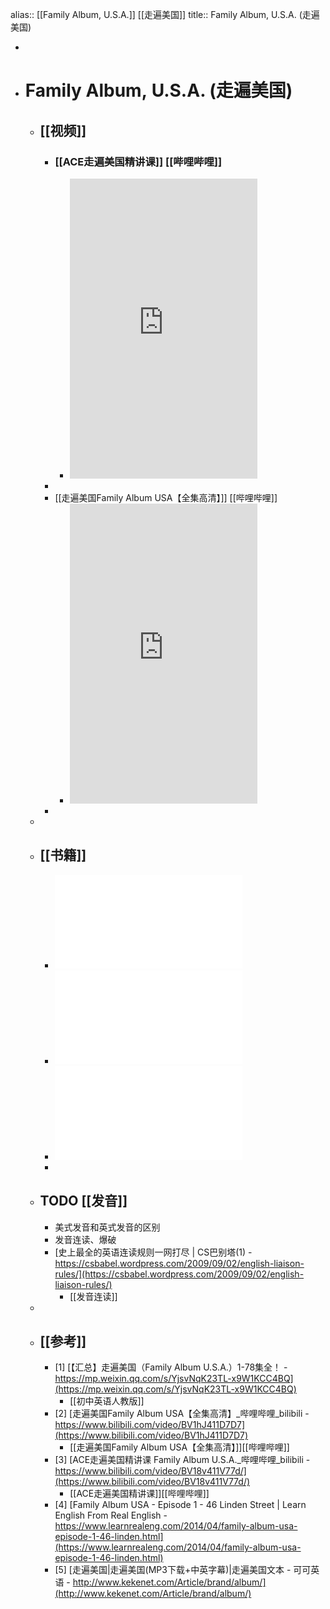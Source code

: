 alias:: [[Family Album, U.S.A.]] [[走遍美国]]
title:: Family Album, U.S.A. (走遍美国)

-
- # Family Album, U.S.A. (走遍美国)
	- ## [[视频]]
		- ### [[ACE走遍美国精讲课]] [[哔哩哔哩]]
			- <iframe src="https://player.bilibili.com/player.html?aid=248383127&bvid=BV18v411V77d&cid=349944942" scrolling="no" border="0" frameborder="no" framespacing="0" allowfullscreen="true" height="480px"> </iframe>
		-
		- [[走遍美国Family Album USA【全集高清】]] [[哔哩哔哩]]
			- <iframe src="https://player.bilibili.com/player.html?aid=75703520&bvid=BV1hJ411D7D7&cid=129495888" scrolling="no" border="0" frameborder="no" framespacing="0" allowfullscreen="true" height="480px"> </iframe>
		-
	-
	- ## [[书籍]]
		- ![走遍美国精讲笔记pdf完整版高清重点版.pdf](../assets/走遍美国精讲笔记pdf完整版高清重点版_1665056529570_0.pdf)
		- ![familyalbum.pdf](../assets/familyalbum_1665738065160_0.pdf)
		- ![Family Album USA Book 1.pdf](../assets/Family_Album_USA_Book_1_1665738104265_0.pdf)
		-
	- ## TODO [[发音]]
		- 美式发音和英式发音的区别
		- 发音连读、爆破
		- [史上最全的英语连读规则一网打尽 | CS巴别塔(1) - https://csbabel.wordpress.com/2009/09/02/english-liaison-rules/](https://csbabel.wordpress.com/2009/09/02/english-liaison-rules/)
			- [[发音连读]]
	-
	- ## [[参考]]
		- [1] [【汇总】走遍美国（Family Album U.S.A.）1-78集全！ - https://mp.weixin.qq.com/s/YjsvNqK23TL-x9W1KCC4BQ](https://mp.weixin.qq.com/s/YjsvNqK23TL-x9W1KCC4BQ)
			- [[初中英语人教版]]
		- [2] [走遍美国Family Album USA【全集高清】_哔哩哔哩_bilibili - https://www.bilibili.com/video/BV1hJ411D7D7](https://www.bilibili.com/video/BV1hJ411D7D7)
			- [[走遍美国Family Album USA【全集高清】]][[哔哩哔哩]]
		- [3] [ACE走遍美国精讲课 Family Album U.S.A._哔哩哔哩_bilibili - https://www.bilibili.com/video/BV18v411V77d/](https://www.bilibili.com/video/BV18v411V77d/)
			- [[ACE走遍美国精讲课]][[哔哩哔哩]]
		- [4] [Family Album USA - Episode 1 - 46 Linden Street | Learn English From Real English - https://www.learnrealeng.com/2014/04/family-album-usa-episode-1-46-linden.html](https://www.learnrealeng.com/2014/04/family-album-usa-episode-1-46-linden.html)
		- [5] [走遍美国|走遍美国(MP3下载+中英字幕)|走遍美国文本 - 可可英语 - http://www.kekenet.com/Article/brand/album/](http://www.kekenet.com/Article/brand/album/)
